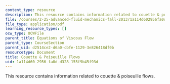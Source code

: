 ```yaml
---
content_type: resource
description: This resource contains information related to couette & poiseuille flows.
file: /courses/2-25-advanced-fluid-mechanics-fall-2013/1a114d602956fa0dd328155f9b45f93d_MIT2_25F13_Couet_and_Pois.pdf
file_type: application/pdf
learning_resource_types: []
ocw_type: OCWFile
parent_title: Equations of Viscous Flow
parent_type: CourseSection
parent_uid: d2514ce2-d6a0-cbfe-1129-3e826418df0b
resourcetype: Document
title: Couette & Poiseuille Flows
uid: 1a114d60-2956-fa0d-d328-155f9b45f93d
---
```

This resource contains information related to couette & poiseuille flows.